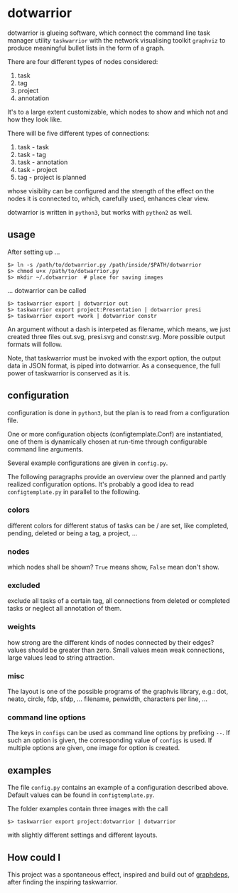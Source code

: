 # dotwarrior

dotwarrior is glueing software, which connect the command line task
manager utility `taskwarrior` with the network visualising toolkit `graphviz`
to produce meaningful bullet lists in the form of a graph.

There are four different types of nodes considered:

1. task
2. tag
3. project
4. annotation

It's to a large extent customizable, which nodes to show and which not and
how they look like.

There will be five different types of connections:

1. task - task
2. task - tag
3. task - annotation
4. task - project
5. tag - project is planned

whose visiblity can be configured and the strength of the effect on the nodes
it is connected to, which, carefully used, enhances clear view.

dotwarrior is written in `python3`, but works with `python2` as well.

## usage

After setting up ...

    $> ln -s /path/to/dotwarrior.py /path/inside/$PATH/dotwarrior
    $> chmod u+x /path/to/dotwarrior.py
    $> mkdir ~/.dotwarrior  # place for saving images


... dotwarrior can be called

    $> taskwarrior export | dotwarrior out
    $> taskwarrior export project:Presentation | dotwarrior presi
    $> taskwarrior export +work | dotwarrior constr

An argument without a dash is interpeted as filename, which means, we just
created three files out.svg, presi.svg and constr.svg. More possible
output formats will follow.

Note, that taskwarrior must be invoked with the export option, the output
data in JSON format, is piped into dotwarrior. As a consequence,
the full power of taskwarrior is conserved as it is.

## configuration

configuration is done in `python3`, but the plan is to read from a configuration
file.

One or more configuration objects (configtemplate.Conf) are instantiated, one
of them is dynamically chosen at run-time through configurable command
line arguments.

Several example configurations are given in `config.py`.

The following paragraphs provide an overview over the planned and partly
realized configuration options. It's probably
a good idea to read `configtemplate.py` in parallel to the following.

### colors
different colors for different status of tasks can be / are set, like
completed, pending, deleted or being a tag, a project, ...

### nodes
which nodes shall be shown? `True` means show, `False` mean don't show.

### excluded
exclude all tasks of a certain tag, all connections from deleted or completed
tasks or neglect all annotation of them.

### weights
how strong are the different kinds of nodes connected by their edges?
values should be greater than zero. Small values mean weak connections, large
values lead to string attraction.

### misc
The layout is one of the possible programs of the graphvis library, e.g.:
dot, neato, circle, fdp, sfdp, ...
filename, penwidth, characters per line, ...

### command line options
The keys in `configs` can be used as command line options by prefixing `--`.
If such an option is given, the corresponding value of `configs` is used.
If multiple options are given, one image for option is created.

## examples

The file `config.py` contains an example of a configuration described above.
Default values can be found in `configtemplate.py`.

The folder examples contain three images with the call

    $> taskwarrior export project:dotwarrior | dotwarrior

with slightly different settings and different layouts.

## How could I

This project was a spontaneous effect, inspired and build out of
[graphdeps](http://pastebin.com/9EyvEL0M/ "Graphdeps"), after finding
the inspiring taskwarrior.
